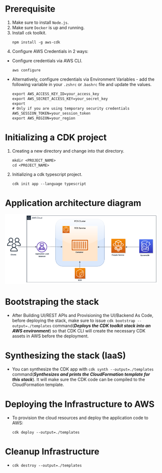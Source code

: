 # Prerequisite

1. Make sure to install `Node.js`.
2. Make sure `Docker` is up and running.
3. Install `cdk` toolkit.
   ```
   npm install -g aws-cdk
   ```
4. Configure AWS Credentials in 2 ways:

- Configure credentials via AWS CLI.
  ```
  aws configure
  ```
- Alternatively, configure credentials via Environment Variables - add the following variable in your `.zshrc` or .`bashrc` file and update the values.
  ```
  export AWS_ACCESS_KEY_ID=your_access_key
  export AWS_SECRET_ACCESS_KEY=your_secret_key
  export
  # Only if you are using temporary security credentials
  AWS_SESSION_TOKEN=your_session_token
  export AWS_REGION=your_region
  ```

# Initializing a CDK project

1. Creating a new directory and change into that directory.
   ```
   mkdir <PROJECT_NAME>
   cd <PROJECT_NAME>
   ```
2. Initializing a cdk typescript project.
   ```
   cdk init app --language typescript
   ```

# Application architecture diagram

![alt text](./images/architecture_diagram.png "Architecture")

# Bootstraping the stack

- After Building UI/REST APIs and Provisioning the UI/Backend As Code, before deploying the stack, make sure to issue `cdk bootstrap --output=./templates` command(**_Deploys the CDK toolkit stack into an AWS environment_**) so that CDK CLI will create the necessary CDK assets in AWS before the deployment.

# Synthesizing the stack (IaaS)

- You can synthesize the CDK app with `cdk synth --output=./templates` command(**_Synthesizes and prints the CloudFormation template for this stack_**). It will make sure the CDK code can be compiled to the CloudFormation template.

# Deploying the Infrastructure to AWS

- To provision the cloud resources and deploy the application code to AWS:
  ```
  cdk deploy --output=./templates
  ```

# Cleanup Infrastructure

- ```
  cdk destroy --output=./templates
  ```
